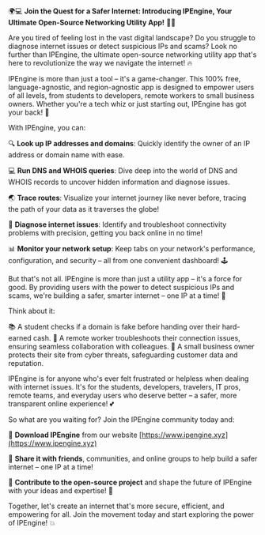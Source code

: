 🌍💻 **Join the Quest for a Safer Internet: Introducing IPEngine, Your Ultimate Open-Source Networking Utility App!** 📡🔎

Are you tired of feeling lost in the vast digital landscape? Do you struggle to diagnose internet issues or detect suspicious IPs and scams? Look no further than IPEngine, the ultimate open-source networking utility app that's here to revolutionize the way we navigate the internet! 🔥

IPEngine is more than just a tool – it's a game-changer. This 100% free, language-agnostic, and region-agnostic app is designed to empower users of all levels, from students to developers, remote workers to small business owners. Whether you're a tech whiz or just starting out, IPEngine has got your back! 🤝

With IPEngine, you can:

🔍 **Look up IP addresses and domains**: Quickly identify the owner of an IP address or domain name with ease.

💻 **Run DNS and WHOIS queries**: Dive deep into the world of DNS and WHOIS records to uncover hidden information and diagnose issues.

🌏 **Trace routes**: Visualize your internet journey like never before, tracing the path of your data as it traverses the globe!

🔧 **Diagnose internet issues**: Identify and troubleshoot connectivity problems with precision, getting you back online in no time!

📊 **Monitor your network setup**: Keep tabs on your network's performance, configuration, and security – all from one convenient dashboard! 🕹️

But that's not all. IPEngine is more than just a utility app – it's a force for good. By providing users with the power to detect suspicious IPs and scams, we're building a safer, smarter internet – one IP at a time! 💪

Think about it:

📚 A student checks if a domain is fake before handing over their hard-earned cash.
🏢 A remote worker troubleshoots their connection issues, ensuring seamless collaboration with colleagues.
💼 A small business owner protects their site from cyber threats, safeguarding customer data and reputation.

IPEngine is for anyone who's ever felt frustrated or helpless when dealing with internet issues. It's for the students, developers, travelers, IT pros, remote teams, and everyday users who deserve better – a safer, more transparent online experience! 💕

So what are you waiting for? Join the IPEngine community today and:

📲 **Download IPEngine** from our website [https://www.ipengine.xyz](https://www.ipengine.xyz)

👥 **Share it with friends**, communities, and online groups to help build a safer internet – one IP at a time!

💪 **Contribute to the open-source project** and shape the future of IPEngine with your ideas and expertise! 🚀

Together, let's create an internet that's more secure, efficient, and empowering for all. Join the movement today and start exploring the power of IPEngine! 💥